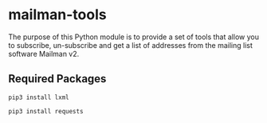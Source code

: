 # mailman-tools
The purpose of this Python module is to provide a set of tools that allow you to subscribe, un-subscribe and get a list of
 addresses from the mailing list software Mailman v2.

## Required Packages
 `pip3 install lxml`

 `pip3 install requests`